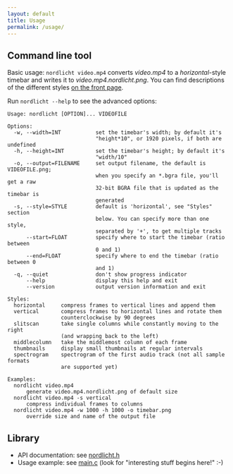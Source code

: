 ```yaml
---
layout: default
title: Usage
permalink: /usage/
---
```


## Command line tool

Basic usage: `nordlicht video.mp4` converts *video.mp4* to a *horizontal*-style timebar and writes it to *video.mp4.nordlicht.png*. You can find descriptions of the different styles [on the front page](/).

Run `nordlicht --help` to see the advanced options:

    Usage: nordlicht [OPTION]... VIDEOFILE

    Options:
      -w, --width=INT           set the timebar's width; by default it's
                                "height*10", or 1920 pixels, if both are undefined
      -h, --height=INT          set the timebar's height; by default it's
                                "width/10"
      -o, --output=FILENAME     set output filename, the default is VIDEOFILE.png;
                                when you specify an *.bgra file, you'll get a raw
                                32-bit BGRA file that is updated as the timebar is
                                generated
      -s, --style=STYLE         default is 'horizontal', see "Styles" section
                                below. You can specify more than one style,
                                separated by '+', to get multiple tracks
          --start=FLOAT         specify where to start the timebar (ratio between
                                0 and 1)
          --end=FLOAT           specify where to end the timebar (ratio between 0
                                and 1)
      -q, --quiet               don't show progress indicator
          --help                display this help and exit
          --version             output version information and exit

    Styles:
      horizontal     compress frames to vertical lines and append them
      vertical       compress frames to horizontal lines and rotate them
                     counterclockwise by 90 degrees
      slitscan       take single columns while constantly moving to the right
                     (and wrapping back to the left)
      middlecolumn   take the middlemost column of each frame
      thumbnails     display small thumbnails at regular intervals
      spectrogram    spectrogram of the first audio track (not all sample formats
                     are supported yet)

    Examples:
      nordlicht video.mp4
          generate video.mp4.nordlicht.png of default size
      nordlicht video.mp4 -s vertical
          compress individual frames to columns
      nordlicht video.mp4 -w 1000 -h 1000 -o timebar.png
          override size and name of the output file

## Library

- API documentation: see [nordlicht.h](http://github.com/nordlicht/nordlicht/blob/master/src/nordlicht.h)
- Usage example: see [main.c](http://github.com/nordlicht/nordlicht/blob/master/src/main.c) (look for "interesting stuff begins here!" :-)
